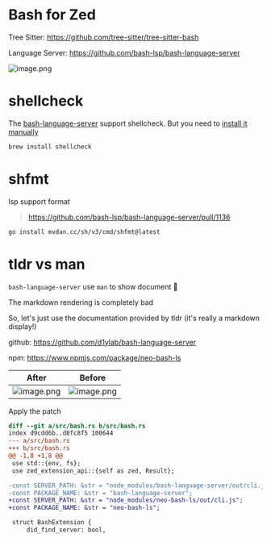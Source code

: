 # Bash for Zed

Tree Sitter: https://github.com/tree-sitter/tree-sitter-bash

Language Server: https://github.com/bash-lsp/bash-language-server

![image.png](https://s2.loli.net/2024/03/30/ISb1wqOCYaZtLyc.png)

# shellcheck

The [bash-language-server](https://github.com/bash-lsp/bash-language-server) support shellcheck.
But you need to [install it manually](https://github.com/koalaman/shellcheck#installing)

```bash
brew install shellcheck
```

# shfmt

lsp support format

> https://github.com/bash-lsp/bash-language-server/pull/1136

```bash
go install mvdan.cc/sh/v3/cmd/shfmt@latest
```

# tldr vs man

`bash-language-server` use `man` to show document 👀

The markdown rendering is completely bad

So, let's just use the documentation provided by tldr (it's really a markdown display!)

github: https://github.com/d1ylab/bash-language-server

npm: https://www.npmjs.com/package/neo-bash-ls

| After      | Before |
| ----------- | ----------- |
| ![image.png](https://s2.loli.net/2024/05/15/WNXcxehtRAf2I9a.png)      | ![image.png](https://s2.loli.net/2024/05/15/IPitmeKo8Awjq25.png)       |

Apply the patch

```diff
diff --git a/src/bash.rs b/src/bash.rs
index d9cdd6b..d8fc8f5 100644
--- a/src/bash.rs
+++ b/src/bash.rs
@@ -1,8 +1,8 @@
 use std::{env, fs};
 use zed_extension_api::{self as zed, Result};

-const SERVER_PATH: &str = "node_modules/bash-language-server/out/cli.js";
-const PACKAGE_NAME: &str = "bash-language-server";
+const SERVER_PATH: &str = "node_modules/neo-bash-ls/out/cli.js";
+const PACKAGE_NAME: &str = "neo-bash-ls";

 struct BashExtension {
     did_find_server: bool,
```